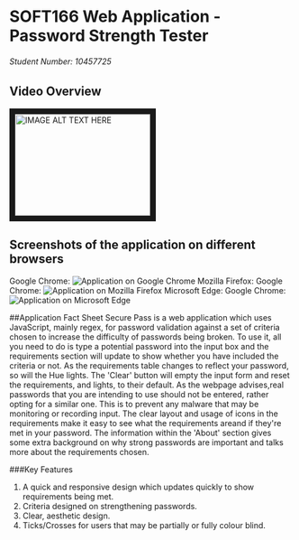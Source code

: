 # SOFT166 Web Application - Password Strength Tester
###### Student Number: 10457725

## Video Overview
<a href="http://www.youtube.com/watch?feature=player_embedded&v=O1mcdK9vRfA" target="_blank"><img src="http://img.youtube.com/vi/O1mcdK9vRfA/0.jpg" 
alt="IMAGE ALT TEXT HERE" width="240" height="180" border="10" /></a>

## Screenshots of the application on different browsers
Google Chrome:
![Application on Google Chrome](https://github.com/kieranwheatley/soft166/tree/master/root/images/google.png "Google Chrome")
Mozilla Firefox:
Google Chrome:
![Application on Mozilla Firefox](https://github.com/kieranwheatley/soft166/tree/master/root/images/firefox.png "Mozilla Firefox")
Microsoft Edge:
Google Chrome:
![Application on Microsoft Edge](https://github.com/kieranwheatley/soft166/tree/master/root/images/edge.png "Microsoft Edge")

##Application Fact Sheet
Secure Pass is a web application which uses JavaScript, mainly regex, for password validation against a set of criteria chosen to increase the difficulty of passwords being broken. To use it, all you need to do is type a potential password into the input box and the requirements section will update to show whether you have included the criteria or not. As the requirements table changes to reflect your password, so will the Hue lights. The 'Clear' button will empty the input form and reset the requirements, and lights, to their default. As the webpage advises,real passwords that you are intending to use should not be entered, rather opting for a similar one. This is to prevent any malware that may be monitoring or recording input. The clear layout and usage of icons in the requirements make it easy to see what the requirements areand if they're met in your password. The information within the 'About' section gives some extra background on why strong passwords are important and talks more about the requirements chosen.

###Key Features
1. A quick and responsive design which updates quickly to show requirements being met.
2. Criteria designed on strengthening passwords.
3. Clear, aesthetic design.
4. Ticks/Crosses for users that may be partially or fully colour blind.
